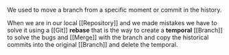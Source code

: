 We used to move a branch from a specific moment or commit in the history. 

When we are in our local [[Repository]] and we made mistakes we have to solve it using a [[Git]] **rebase** that is the way to create a **temporal** [[Branch]] to solve the bugs and [[Merge]] with the branch and copy the historical commits into the original [[Branch]] and delete the temporal.
